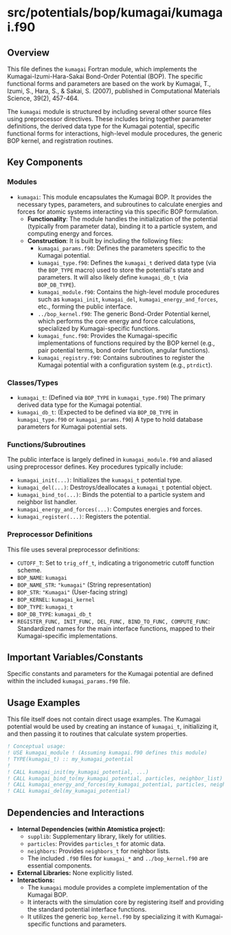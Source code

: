 # src/potentials/bop/kumagai/kumagai.f90

## Overview

This file defines the `kumagai` Fortran module, which implements the Kumagai-Izumi-Hara-Sakai Bond-Order Potential (BOP). The specific functional forms and parameters are based on the work by Kumagai, T., Izumi, S., Hara, S., & Sakai, S. (2007), published in Computational Materials Science, 39(2), 457-464.

The `kumagai` module is structured by including several other source files using preprocessor directives. These includes bring together parameter definitions, the derived data type for the Kumagai potential, specific functional forms for interactions, high-level module procedures, the generic BOP kernel, and registration routines.

## Key Components

### Modules

*   `kumagai`: This module encapsulates the Kumagai BOP. It provides the necessary types, parameters, and subroutines to calculate energies and forces for atomic systems interacting via this specific BOP formulation.
    *   **Functionality**: The module handles the initialization of the potential (typically from parameter data), binding it to a particle system, and computing energy and forces.
    *   **Construction**: It is built by including the following files:
        *   `kumagai_params.f90`: Defines the parameters specific to the Kumagai potential.
        *   `kumagai_type.f90`: Defines the `kumagai_t` derived data type (via the `BOP_TYPE` macro) used to store the potential's state and parameters. It will also likely define `kumagai_db_t` (via `BOP_DB_TYPE`).
        *   `kumagai_module.f90`: Contains the high-level module procedures such as `kumagai_init`, `kumagai_del`, `kumagai_energy_and_forces`, etc., forming the public interface.
        *   `../bop_kernel.f90`: The generic Bond-Order Potential kernel, which performs the core energy and force calculations, specialized by Kumagai-specific functions.
        *   `kumagai_func.f90`: Provides the Kumagai-specific implementations of functions required by the BOP kernel (e.g., pair potential terms, bond order function, angular functions).
        *   `kumagai_registry.f90`: Contains subroutines to register the Kumagai potential with a configuration system (e.g., `ptrdict`).

### Classes/Types

*   `kumagai_t`: (Defined via `BOP_TYPE` in `kumagai_type.f90`) The primary derived data type for the Kumagai potential.
*   `kumagai_db_t`: (Expected to be defined via `BOP_DB_TYPE` in `kumagai_type.f90` or `kumagai_params.f90`) A type to hold database parameters for Kumagai potential sets.

### Functions/Subroutines

The public interface is largely defined in `kumagai_module.f90` and aliased using preprocessor defines. Key procedures typically include:
*   `kumagai_init(...)`: Initializes the `kumagai_t` potential type.
*   `kumagai_del(...)`: Destroys/deallocates a `kumagai_t` potential object.
*   `kumagai_bind_to(...)`: Binds the potential to a particle system and neighbor list handler.
*   `kumagai_energy_and_forces(...)`: Computes energies and forces.
*   `kumagai_register(...)`: Registers the potential.

### Preprocessor Definitions

This file uses several preprocessor definitions:
*   `CUTOFF_T`: Set to `trig_off_t`, indicating a trigonometric cutoff function scheme.
*   `BOP_NAME`: `kumagai`
*   `BOP_NAME_STR`: `"kumagai"` (String representation)
*   `BOP_STR`: `"Kumagai"` (User-facing string)
*   `BOP_KERNEL`: `kumagai_kernel`
*   `BOP_TYPE`: `kumagai_t`
*   `BOP_DB_TYPE`: `kumagai_db_t`
*   `REGISTER_FUNC, INIT_FUNC, DEL_FUNC, BIND_TO_FUNC, COMPUTE_FUNC`: Standardized names for the main interface functions, mapped to their Kumagai-specific implementations.

## Important Variables/Constants

Specific constants and parameters for the Kumagai potential are defined within the included `kumagai_params.f90` file.

## Usage Examples

This file itself does not contain direct usage examples. The Kumagai potential would be used by creating an instance of `kumagai_t`, initializing it, and then passing it to routines that calculate system properties.

```fortran
! Conceptual usage:
! USE kumagai_module ! (Assuming kumagai.f90 defines this module)
! TYPE(kumagai_t) :: my_kumagai_potential
!
! CALL kumagai_init(my_kumagai_potential, ...)
! CALL kumagai_bind_to(my_kumagai_potential, particles, neighbor_list)
! CALL kumagai_energy_and_forces(my_kumagai_potential, particles, neighbor_list, E, F, V)
! CALL kumagai_del(my_kumagai_potential)
```

## Dependencies and Interactions

*   **Internal Dependencies (within Atomistica project):**
    *   `supplib`: Supplementary library, likely for utilities.
    *   `particles`: Provides `particles_t` for atomic data.
    *   `neighbors`: Provides `neighbors_t` for neighbor lists.
    *   The included `.f90` files for `kumagai_*` and `../bop_kernel.f90` are essential components.
*   **External Libraries:** None explicitly listed.
*   **Interactions:**
    *   The `kumagai` module provides a complete implementation of the Kumagai BOP.
    *   It interacts with the simulation core by registering itself and providing the standard potential interface functions.
    *   It utilizes the generic `bop_kernel.f90` by specializing it with Kumagai-specific functions and parameters.
```
